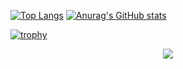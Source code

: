 [![Top Langs](https://github-readme-stats.vercel.app/api/top-langs/?username=Km-3005&count_private=true&theme=onedark)](https://github.com/anuraghazra/github-readme-stats)
[![Anurag's GitHub stats](https://github-readme-stats.vercel.app/api?username=Km-3005&count_private=true&theme=onedark&show_icons=ture)](https://github.com/anuraghazra/github-readme-stats)

[![trophy](https://github-profile-trophy.vercel.app/?username=Km-3005&count_private=true&theme=onedark&column=7
)](https://github.com/ryo-ma/github-profile-trophy)

<div style="text-align: center;">
    <img src="https://github-readme-stats.vercel.app/api/top-langs/?username=Km-3005&layout=compact&count_private=true">
</div>
